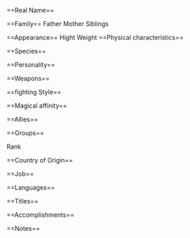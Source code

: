 ==Real Name==


==Family==
Father
Mother
Siblings

==Appearance==
Hight
Weight
==Physical characteristics==


==Species==


==Personality==


==Weapons==

==fighting Style==


==Magical affinity==


==Allies==


==Groups==

Rank

==Country of Origin==


==Job==


==Languages==


==Titles==


==Accomplishments==


==Notes==
